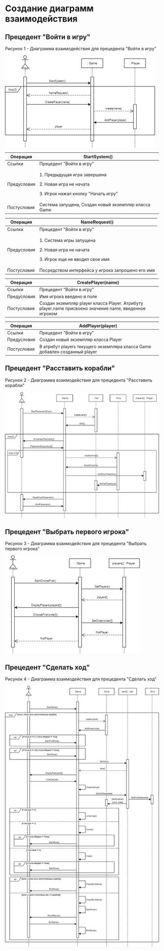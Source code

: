 # Создание диаграмм взаимодействия
 
## Прецедент "Войти в игру"

Рисунок 1 - Диаграмма взаимодействия для прецедента "Войти в игру"

![Рисунок 1 - Диаграмма взаимодействия для прецедента "Войти в игру"](/images/lab4_1.png)

| **Операция** | StartSystem()                                        |
| ------------ | ---------------------------------------------------- |
| Ссылки       | Прецедент "Войти в игру"                             |
| Предусловия  | <p>1.	Предыдущая игра завершена</p><p>2.	Новая игра не начата</p><p>3. Игрок нажал кнопку "Начать игру"</p> |
| Постусловия  | Система запущена, Создан новый экземпляр класса Game |

| **Операция** | NameRequest()                                        |
| ------------ | ---------------------------------------------------- |
| Ссылки       | Прецедент "Войти в игру"                             |
| Предусловия  | <p>1.	Система игры запущена</p><p>2.	Новая игра не начата</p><p>3. Игрок еще не вводил свое имя</p> |
| Постусловия  | Посредством интерфейса у игрока запрошено его имя |

| **Операция** | CreatePlayer(name)                                   |
| ------------ | ---------------------------------------------------- |
| Ссылки       | Прецедент "Войти в игру"                             |
| Предусловия  | Имя игрока введено в поле |
| Постусловия  | Создан экземпляр player класса Player. Атрибуту player.name присвоено значение name, введенное игроком |

| **Операция** | AddPlayer(player)                                    |
| ------------ | ---------------------------------------------------- |
| Ссылки       | Прецедент "Войти в игру"                             |
| Предусловия  | Создан новый экземпляр класса Player                 |
| Постусловия  | В атрибут players текущего экземпляра класса Game добавлен созданный player |

## Прецедент "Расставить корабли"

Рисунок 2 - Диаграмма взаимодействия для прецедента "Расставить корабли"

![Рисунок 2 - Диаграмма взаимодействия для прецедента "Расставить корабли"](/images/lab4_2.png)



## Прецедент "Выбрать первого игрока"

Рисунок 3 - Диаграмма взаимодействия для прецедента "Выбрать первого игрока"

![Рисунок 3 - Диаграмма взаимодействия для прецедента "Выбрать первого игрока"](/images/lab4_3.png)



## Прецедент "Сделать ход"

Рисунок 4 - Диаграмма взаимодействия для прецедента "Сделать ход"

![Рисунок 4 - Диаграмма взаимодействия для прецедента "Сделать ход"](/images/lab4_4.png)
